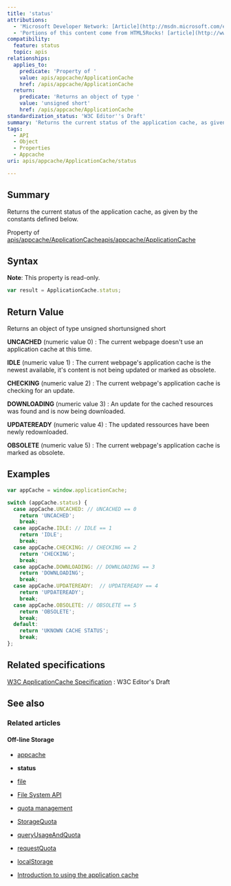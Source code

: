```yaml
---
title: 'status'
attributions:
  - 'Microsoft Developer Network: [Article](http://msdn.microsoft.com/en-us/library/ie/hh828809%28v=vs.85%29.aspx)'
  - 'Portions of this content come from HTML5Rocks! [article](http://www.html5rocks.com/en/tutorials/appcache/beginner/)'
compatibility:
  feature: status
  topic: apis
relationships:
  applies_to:
    predicate: 'Property of '
    value: apis/appcache/ApplicationCache
    href: /apis/appcache/ApplicationCache
  return:
    predicate: 'Returns an object of type '
    value: 'unsigned short'
    href: /apis/appcache/ApplicationCache
standardization_status: 'W3C Editor''s Draft'
summary: 'Returns the current status of the application cache, as given by the constants defined below.'
tags:
  - API
  - Object
  - Properties
  - Appcache
uri: apis/appcache/ApplicationCache/status

---
```

## Summary

Returns the current status of the application cache, as given by the constants defined below.

Property of [apis/appcache/ApplicationCache](/apis/appcache/ApplicationCache)[apis/appcache/ApplicationCache](/apis/appcache/ApplicationCache)

## Syntax

**Note**: This property is read-only.

``` js
var result = ApplicationCache.status;
```

## Return Value

Returns an object of type unsigned shortunsigned short

**UNCACHED** (numeric value 0)
:   The current webpage doesn't use an application cache at this time.

**IDLE** (numeric value 1)
:   The current webpage's application cache is the newest available, it's content is not being updated or marked as obsolete.

**CHECKING** (numeric value 2)
:   The current webpage's application cache is checking for an update.

**DOWNLOADING** (numeric value 3)
:   An update for the cached resources was found and is now being downloaded.

**UPDATEREADY** (numeric value 4)
:   The updated ressources have been newly redownloaded.

**OBSOLETE** (numeric value 5)
:   The current webpage's application cache is marked as obsolete.

## Examples

``` js
var appCache = window.applicationCache;

switch (appCache.status) {
  case appCache.UNCACHED: // UNCACHED == 0
    return 'UNCACHED';
    break;
  case appCache.IDLE: // IDLE == 1
    return 'IDLE';
    break;
  case appCache.CHECKING: // CHECKING == 2
    return 'CHECKING';
    break;
  case appCache.DOWNLOADING: // DOWNLOADING == 3
    return 'DOWNLOADING';
    break;
  case appCache.UPDATEREADY:  // UPDATEREADY == 4
    return 'UPDATEREADY';
    break;
  case appCache.OBSOLETE: // OBSOLETE == 5
    return 'OBSOLETE';
    break;
  default:
    return 'UKNOWN CACHE STATUS';
    break;
};
```

## Related specifications

[W3C ApplicationCache Specification](http://dev.w3.org/html5/spec/single-page.html#dom-appcache-status)
:   W3C Editor's Draft

## See also

### Related articles

#### Off-line Storage

-   [appcache](/apis/appcache)

-   **status**

-   [file](/apis/file)

-   [File System API](/apis/filesystem)

-   [quota management](/apis/quota_management)

-   [StorageQuota](/apis/quota_management/StorageQuota)

-   [queryUsageAndQuota](/apis/quota_management/queryUsageAndQuota)

-   [requestQuota](/apis/quota_management/requestQuota)

-   [localStorage](/apis/web-storage/Storage/localStorage)

-   [Introduction to using the application cache](/tutorials/appcache_beginner)
